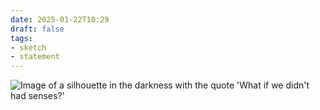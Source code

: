 ```yaml
---
date: 2025-01-22T10:29
draft: false
tags:
- sketch
- statement
---
```

![Image of a silhouette in the darkness with the quote 'What if we didn't had senses?'](/attachment/zettel-notes/attachment-2025-01-22.jpg)
